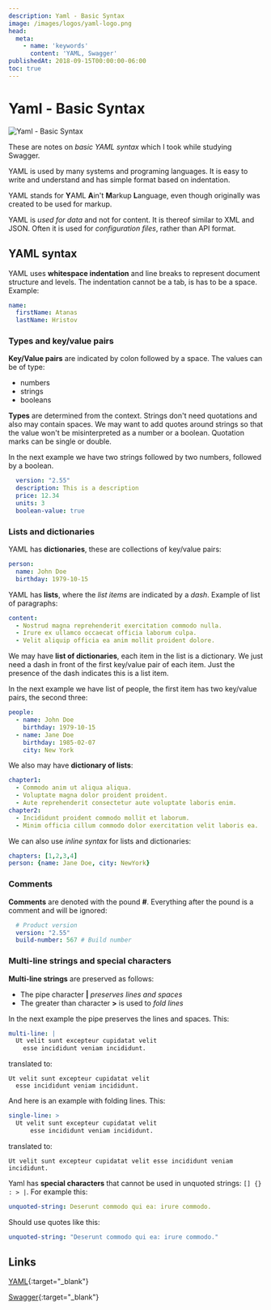 ```yaml
---
description: Yaml - Basic Syntax
image: /images/logos/yaml-logo.png
head:
  meta:
    - name: 'keywords'
      content: 'YAML, Swagger'
publishedAt: 2018-09-15T00:00:00-06:00
toc: true
---
```

# Yaml - Basic Syntax

![Yaml - Basic Syntax](/images/logos/yaml-logo.png)

These are notes on _basic YAML syntax_ which I took while studying Swagger.

YAML is used by many systems and programing languages. It is easy to write and understand and has simple format based on indentation.

YAML stands for **Y**AML **A**in't **M**arkup **L**anguage, even though originally was created to be used for markup.

YAML is _used for data_ and not for content. It is thereof similar to XML and JSON. Often it is used for _configuration files_, rather than API format.

## YAML syntax

YAML uses **whitespace indentation** and line breaks to represent document structure and levels. The indentation cannot be a tab, is has to be a space. Example:

```yaml
name:
  firstName: Atanas
  lastName: Hristov
```

### Types and key/value pairs

**Key/Value pairs** are indicated by colon followed by a space. The values can be of type:

- numbers
- strings
- booleans

**Types** are determined from the context. Strings don't need quotations and also may contain spaces. We may want to add quotes around strings so that the value won't be misinterpreted as a number or a boolean. Quotation marks can be single or double.

In the next example we have two strings followed by two numbers, followed by a boolean.

```yaml
  version: "2.55"
  description: This is a description
  price: 12.34
  units: 3
  boolean-value: true
```

### Lists and dictionaries

YAML has **dictionaries**, these are collections of key/value pairs:

```yaml
person:
  name: John Doe
  birthday: 1979-10-15
```

YAML has **lists**, where the _list items_ are indicated by a _dash_. Example of list of paragraphs:

```yaml
content:
  - Nostrud magna reprehenderit exercitation commodo nulla.
  - Irure ex ullamco occaecat officia laborum culpa.
  - Velit aliquip officia ea anim mollit proident dolore.
```

We may have **list of dictionaries**, each item in the list is a dictionary. We just need a dash in front of the first key/value pair of each item. Just the presence of the dash indicates this is a list item.

In the next example we have list of people, the first item has two key/value pairs, the second three:

```yaml
people:
  - name: John Doe
    birthday: 1979-10-15
  - name: Jane Doe
    birthday: 1985-02-07
    city: New York
```

We also may have **dictionary of lists**:

```yaml
chapter1:
  - Commodo anim ut aliqua aliqua.
  - Voluptate magna dolor proident proident.
  - Aute reprehenderit consectetur aute voluptate laboris enim.
chapter2:
  - Incididunt proident commodo mollit et laborum.
  - Minim officia cillum commodo dolor exercitation velit laboris ea.
```

We can also use _inline syntax_ for lists and dictionaries:

```yaml
chapters: [1,2,3,4]
person: {name: Jane Doe, city: NewYork}
```

### Comments

**Comments** are denoted with the pound **#**. Everything after the pound is a comment and will be ignored:

```yaml
  # Product version
  version: "2.55"
  build-number: 567 # Build number
```

### Multi-line strings and special characters

**Multi-line strings** are preserved as follows:

- The pipe character **|** _preserves lines and spaces_
- The greater than character **>** is used to _fold lines_

In the next example the pipe preserves the lines and spaces. This:

```yaml
multi-line: |
  Ut velit sunt excepteur cupidatat velit
    esse incididunt veniam incididunt.
```

translated to:

```text
Ut velit sunt excepteur cupidatat velit
  esse incididunt veniam incididunt.
```

And here is an example with folding lines. This:

```yaml
single-line: >
  Ut velit sunt excepteur cupidatat velit
      esse incididunt veniam incididunt.
```

translated to:

```text
Ut velit sunt excepteur cupidatat velit esse incididunt veniam incididunt.
```

Yaml has **special characters** that cannot be used in unquoted strings: `[] {} : > |`. For example this:

```yaml
unquoted-string: Deserunt commodo qui ea: irure commodo.
```

Should use quotes like this:

```yaml
unquoted-string: "Deserunt commodo qui ea: irure commodo."
```

## Links

[YAML](https://yaml.org/){:target="_blank"}

[Swagger](https://swagger.io/){:target="_blank"}
